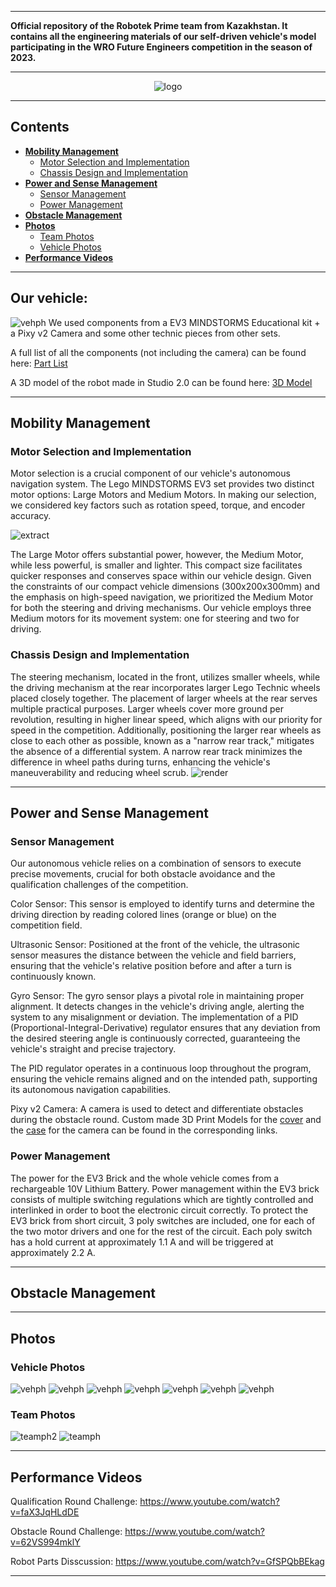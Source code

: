 
***

**Official repository of the Robotek Prime team from Kazakhstan. It contains all the engineering materials of our self-driven vehicle's model participating in the WRO Future Engineers competition in the season of 2023.**

***

<div align=center>

![logo](./img/banner2.png)

</div>

***

## Contents

* [**Mobility Management**](#mobility-management)
  * [Motor Selection and Implementation](#motor-selection-and-implementation)
  * [Chassis Design and Implementation](#chassis-design-and-implementation)
* [**Power and Sense Management**](#power-and-sense-management)
  * [Sensor Management](#sensor-management)
  * [Power Management](#power-management)
* [**Obstacle Management**](#obstacle-management)
* [**Photos**](#photos)
  * [Team Photos](#team-photos)
  * [Vehicle Photos](#vehicle-photos)
* [**Performance Videos**](#performance-videos)

***
## Our vehicle: 
![vehph](./v-photos/Car_components.PNG)
We used components from a EV3 MINDSTORMS Educational kit + a Pixy v2 Camera and some other technic pieces from other sets. 

A full list of all the components (not including the camera) can be found here: [Part List](models/part-list.pdf)

A 3D model of the robot made in Studio 2.0 can be found here: [3D Model](models/FE-Robot.io)
***

## Mobility Management

### Motor Selection and Implementation

Motor selection is a crucial component of our vehicle's autonomous navigation system. The Lego MINDSTORMS EV3 set provides two distinct motor options: Large Motors and Medium Motors. In making our selection, we considered key factors such as rotation speed, torque, and encoder accuracy.

![extract](./img/text.png)

The Large Motor offers substantial power, however, the Medium Motor, while less powerful, is smaller and lighter. This compact size facilitates quicker responses and conserves space within our vehicle design.
Given the constraints of our compact vehicle dimensions (300x200x300mm) and the emphasis on high-speed navigation, we prioritized the Medium Motor for both the steering and driving mechanisms. Our vehicle employs three Medium motors for its movement system: one for steering and two for driving.

### Chassis Design and Implementation

The steering mechanism, located in the front, utilizes smaller wheels, while the driving mechanism at the rear incorporates larger Lego Technic wheels placed closely together.
The placement of larger wheels at the rear serves multiple practical purposes. Larger wheels cover more ground per revolution, resulting in higher linear speed, which aligns with our priority for speed in the competition. Additionally, positioning the larger rear wheels as close to each other as possible, known as a "narrow rear track," mitigates the absence of a differential system. A narrow rear track minimizes the difference in wheel paths during turns, enhancing the vehicle's maneuverability and reducing wheel scrub.
![render](./img/robot.render.jpeg)
***

## Power and Sense Management

### Sensor Management

Our autonomous vehicle relies on a combination of sensors to execute precise movements, crucial for both obstacle avoidance and the qualification challenges of the competition.

Color Sensor: This sensor is employed to identify turns and determine the driving direction by reading colored lines (orange or blue) on the competition field.

Ultrasonic Sensor: Positioned at the front of the vehicle, the ultrasonic sensor measures the distance between the vehicle and field barriers, ensuring that the vehicle's relative position before and after a turn is continuously known.

Gyro Sensor: The gyro sensor plays a pivotal role in maintaining proper alignment. It detects changes in the vehicle's driving angle, alerting the system to any misalignment or deviation. The implementation of a PID (Proportional-Integral-Derivative) regulator ensures that any deviation from the desired steering angle is continuously corrected, guaranteeing the vehicle's straight and precise trajectory.

The PID regulator operates in a continuous loop throughout the program, ensuring the vehicle remains aligned and on the intended path, supporting its autonomous navigation capabilities.

Pixy v2 Camera: A camera is used to detect and differentiate obstacles during the obstacle round. Custom made 3D Print Models for the [cover](models/pixy_2_cover.stl) and the [case](models/pixy_2_case.stl) for the camera can be found in the corresponding links.

### Power Management
The power for the EV3 Brick and the whole vehicle comes from a rechargeable 10V Lithium Battery. Power management within the EV3 brick consists of multiple switching regulations which are tightly controlled and interlinked in order to boot the electronic circuit correctly.
To protect the EV3 brick from short circuit, 3 poly switches are included, one for each of the two motor drivers and one for the rest of the circuit. Each poly switch has a hold current at approximately 1.1 A and will be triggered at approximately 2.2 A.
***

## Obstacle Management



***

## Photos

### Vehicle Photos
![vehph](./v-photos/Car_funny.PNG)
![vehph](./v-photos/1.jpg)
![vehph](./v-photos/2.jpg)
![vehph](./v-photos/3.jpg)
![vehph](./v-photos/4.jpg)
![vehph](./v-photos/5.jpg)
![vehph](./v-photos/6.jpg)

### Team Photos

![teamph2](./t-photos/t-official.jpeg)
![teamph](./t-photos/t-funny.jpeg)



***

## Performance Videos

Qualification Round Challenge: https://www.youtube.com/watch?v=faX3JqHLdDE

Obstacle Round Challenge: https://www.youtube.com/watch?v=62VS994mklY

Robot Parts Disscussion: https://www.youtube.com/watch?v=GfSPQbBEkag

***




